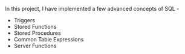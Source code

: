 In this project, I have implemented a few advanced concepts of SQL -
* Triggers
* Stored Functions
* Stored Procedures
* Common Table Expressions
* Server Functions
